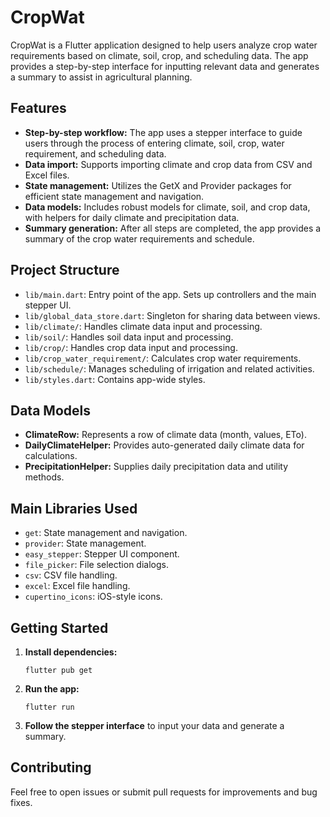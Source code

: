 # CropWat

CropWat is a Flutter application designed to help users analyze crop water requirements based on climate, soil, crop, and scheduling data. The app provides a step-by-step interface for inputting relevant data and generates a summary to assist in agricultural planning.

## Features

- **Step-by-step workflow:** The app uses a stepper interface to guide users through the process of entering climate, soil, crop, water requirement, and scheduling data.
- **Data import:** Supports importing climate and crop data from CSV and Excel files.
- **State management:** Utilizes the GetX and Provider packages for efficient state management and navigation.
- **Data models:** Includes robust models for climate, soil, and crop data, with helpers for daily climate and precipitation data.
- **Summary generation:** After all steps are completed, the app provides a summary of the crop water requirements and schedule.

## Project Structure

- `lib/main.dart`: Entry point of the app. Sets up controllers and the main stepper UI.
- `lib/global_data_store.dart`: Singleton for sharing data between views.
- `lib/climate/`: Handles climate data input and processing.
- `lib/soil/`: Handles soil data input and processing.
- `lib/crop/`: Handles crop data input and processing.
- `lib/crop_water_requirement/`: Calculates crop water requirements.
- `lib/schedule/`: Manages scheduling of irrigation and related activities.
- `lib/styles.dart`: Contains app-wide styles.

## Data Models

- **ClimateRow:** Represents a row of climate data (month, values, ETo).
- **DailyClimateHelper:** Provides auto-generated daily climate data for calculations.
- **PrecipitationHelper:** Supplies daily precipitation data and utility methods.

## Main Libraries Used

- `get`: State management and navigation.
- `provider`: State management.
- `easy_stepper`: Stepper UI component.
- `file_picker`: File selection dialogs.
- `csv`: CSV file handling.
- `excel`: Excel file handling.
- `cupertino_icons`: iOS-style icons.

## Getting Started

1. **Install dependencies:**
   ```
   flutter pub get
   ```
2. **Run the app:**
   ```
   flutter run
   ```
3. **Follow the stepper interface** to input your data and generate a summary.

## Contributing

Feel free to open issues or submit pull requests for improvements and bug fixes.
